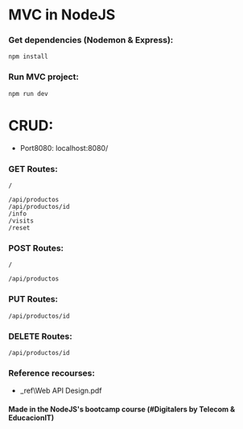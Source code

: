 # MVC in NodeJS

### Get dependencies (Nodemon & Express):
``
    npm install
``

### Run MVC project:
``
    npm run dev
``
# CRUD:
* Port8080:   localhost:8080/      
### GET  Routes:
``
/
``
```
/api/productos
/api/productos/id
/info
/visits
/reset

```
### POST  Routes:
``
/
``
```
/api/productos
```
### PUT  Routes:
```
/api/productos/id
```
###  DELETE  Routes:
```
/api/productos/id
```

### Reference recourses:
* _ref\Web API Design.pdf

#### Made in the NodeJS's bootcamp course (#Digitalers by Telecom & EducacionIT)